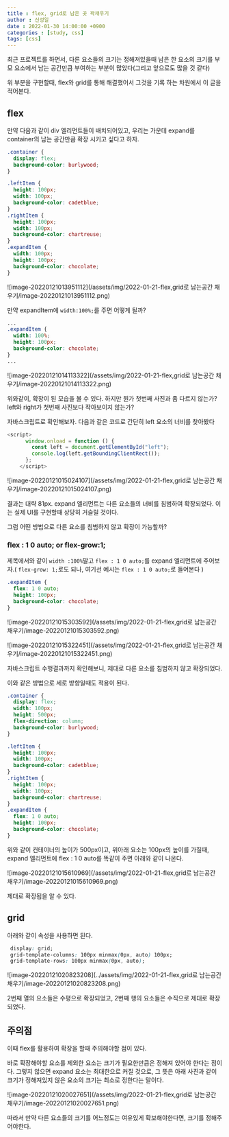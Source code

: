 ```yaml
---
title : flex, grid로 남은 곳 꽉채우기
author : 신성일
date : 2022-01-30 14:00:00 +0900
categories : [study, css]
tags: [css]
---
```








최근 프로젝트를 하면서, 다른 요소들의 크기는 정해져있을때 남은 한 요소의 크기를 부모 요소에서 남는 공간만큼 부여하는 부분이 많았다(그리고 앞으로도 많을 것 같다)

위 부분을 구현할때, flex와 grid를 통해 해결했어서 그것을 기록 하는 차원에서 이 글을 적어본다.







## flex 

만약 다음과 같이 div 엘리먼트들이 배치되어있고, 우리는 가운데 expand를 container의 남는 공간만큼 확장 시키고 싶다고 하자.

```css
.container {
  display: flex;
  background-color: burlywood;
}

.leftItem {
  height: 100px;
  width: 100px;
  background-color: cadetblue;
}
.rightItem {
  height: 100px;
  width: 100px;
  background-color: chartreuse;
}
.expandItem {
  width: 100px;
  height: 100px;
  background-color: chocolate;
}

```

![image-20220121013951112](/assets/img/2022-01-21-flex,grid로 남는공간 채우기/image-20220121013951112.png)



만약 expandItem에 `width:100%;`를 주면 어떻게 될까?

```css
...
.expandItem {
  width: 100%;
  height: 100px;
  background-color: chocolate;
}
...
```

![image-20220121014113322](/assets/img/2022-01-21-flex,grid로 남는공간 채우기/image-20220121014113322.png)

위와같이, 확장이 된 모습을 볼 수 있다. 하지만 뭔가 첫번째 사진과 좀 다르지 않는가? left와 right가 첫번째 사진보다 작아보이지 않는가?

자바스크립트로 확인해보자.  다음과 같은 코드로 간단히 left 요소의 너비를 찾아봤다

```javascript
<script>
      window.onload = function () {
        const left = document.getElementById("left");
        console.log(left.getBoundingClientRect());
      };
    </script>
```

![image-20220121015024107](/assets/img/2022-01-21-flex,grid로 남는공간 채우기/image-20220121015024107.png)

결과는 대략 81px. expand 엘리먼트는 다른 요소들의 너비를 침범하여 확장되었다. 이는 실제 UI를 구현할때 상당히 거슬릴 것이다.





그럼 어떤 방법으로 다른 요소를 침범하지 않고 확장이 가능할까?

### flex : 1 0 auto; or flex-grow:1;

제목에서와 같이 `width :100%`말고 `flex : 1 0 auto;`를 expand 엘리먼트에 주어보자.( `flex-grow: 1;`로도 되나, 여기선 예시는 `flex : 1 0 auto;`로 들어본다 )

```css
.expandItem {
  flex: 1 0 auto;
  height: 100px;
  background-color: chocolate;
}

```

![image-20220121015303592](/assets/img/2022-01-21-flex,grid로 남는공간 채우기/image-20220121015303592.png)

![image-20220121015322451](/assets/img/2022-01-21-flex,grid로 남는공간 채우기/image-20220121015322451.png)

자바스크립트 수행결과까지 확인해보니, 제대로 다른 요소를 침범하지 않고 확장되었다.





이와 같은 방법으로 세로 방향일때도 적용이 된다.

```css
.container {
  display: flex;
  width: 100px;
  height: 500px;
  flex-direction: column;
  background-color: burlywood;
}

.leftItem {
  height: 100px;
  width: 100px;
  background-color: cadetblue;
}
.rightItem {
  height: 100px;
  width: 100px;
  background-color: chartreuse;
}
.expandItem {
  flex: 1 0 auto;
  height: 100px;
  background-color: chocolate;
}
```

위와 같이 컨테이너의 높이가 500px이고, 위아래 요소는 100px의 높이를 가질때, expand 엘리먼트에 flex : 1 0 auto를 똑같이 주면 아래와 같이 나온다.

![image-20220121015610969](/assets/img/2022-01-21-flex,grid로 남는공간 채우기/image-20220121015610969.png)

제대로 확장됨을 알 수 있다.





## grid

아래와 같이 속성을 사용하면 된다.

```css
 display: grid;
 grid-template-columns: 100px minmax(0px, auto) 100px;
 grid-template-rows: 100px minmax(0px, auto);
```

![image-20220121020823208](../assets/img/2022-01-21-flex,grid로 남는공간 채우기/image-20220121020823208.png)

2번째 열의 요소들은 수평으로 확장되었고, 2번째 행의 요소들은 수직으로 제대로 확장되었다.





## 주의점

이때 flex를 활용하여 확장을 할때 주의해야할 점이 있다.

바로 확장해야할 요소를 제외한 요소는 크기가 필요한만큼은 정해져 있어야 한다는 점이다. 그렇지 않으면 expand 요소는 최대한으로 커질 것으로, 그 뜻은 아래 사진과 같이 크기가 정해져있지 않은 요소의 크기는 최소로 정한다는 말이다.

![image-20220121020027651](/assets/img/2022-01-21-flex,grid로 남는공간 채우기/image-20220121020027651.png)

따라서  만약 다른 요소들의 크기를 어느정도는 여유있게 확보해야한다면, 크기를 정해주어야한다.





